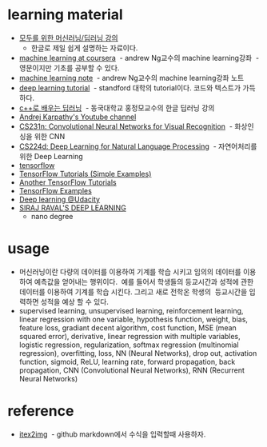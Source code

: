 # learning material

- [모두를 위한 머신러닝/딥러닝 강의](http://hunkim.github.io/ml/)
  - 한글로 제일 쉽게 설명하는 자료이다. 
- [machine learning at coursera](https://www.coursera.org/learn/machine-learning)
  - andrew Ng교수의 machine learning강좌
  - 영문이지만 기초를 공부할 수 있다.
- [machine learning note](http://www.holehouse.org/mlclass/)
  - andrew Ng교수의 machine learning강좌 노트
- [deep learning tutorial](http://deeplearning.stanford.edu/tutorial/)
  - standford 대학의 tutorial이다. 코드와 텍스트가 가득하다.
- [c++로 배우는 딥러닝](http://blog.naver.com/atelierjpro/220697890605)
  - 동국대학교 홍정모교수의 한글 딥러닝 강의
- [Andrej Karpathy's Youtube channel](https://www.youtube.com/channel/UCPk8m_r6fkUSYmvgCBwq-sw)
- [CS231n: Convolutional Neural Networks for Visual Recognition](http://cs231n.stanford.edu/syllabus.html)
  - 화상인싱을 위한 CNN
- [CS224d: Deep Learning for Natural Language Processing]()
  - 자연어처리를 위한 Deep Learning
- [tensorflow](https://www.tensorflow.org)
- [TensorFlow Tutorials (Simple Examples)](https://github.com/nlintz/TensorFlow-Tutorials)
- [Another TensorFlow Tutorials](https://github.com/pkmital/tensorflow_tutorials)
- [TensorFlow Examples](https://github.com/aymericdamien/TensorFlow-Examples)
- [Deep learning @Udacity](https://www.udacity.com/course/viewer#!/c-ud730/l-6370362152/m-6379811817)
- [SIRAJ RAVAL'S DEEP LEARNING](https://in.udacity.com/course/deep-learning-nanodegree-foundation--nd101/#)
  - nano degree

# usage

- 머신러닝이란 다량의 데이터를 이용하여 기계를 학습 시키고 임의의 데이터를 이용하여 예측값을 얻어내는 행위이다. 
  예를 들어서 학생들의 등교시간과 성적에 관한 데이터를 이용하여 기계를 학습 시킨다. 그리고 새로 전학온 학생의
  등교시간을 입력하면 성적을 예상 할 수 있다.
- supervised learning, unsupervised learning, reinforcement learning, 
  linear regression with one variable, hypothesis function, weight, bias, feature
  loss, gradiant decent algorithm, cost function, MSE (mean squared error), derivative, 
  linear regression with multiple variables, 
  logistic regression, regularization,
  softmax regression (multinomial regression), 
  overfitting, loss, 
  NN (Neural Networks), drop out, activation function, sigmoid, ReLU, 
  learning rate, forward propagation, back propagation,
  CNN (Convolutional Neural Networks), RNN (Recurrent Neural Networks)

# reference

- [itex2img](http://www.sciweavers.org/free-online-latex-equation-editor)
  - github markdown에서 수식을 입력할때 사용하자.
  
